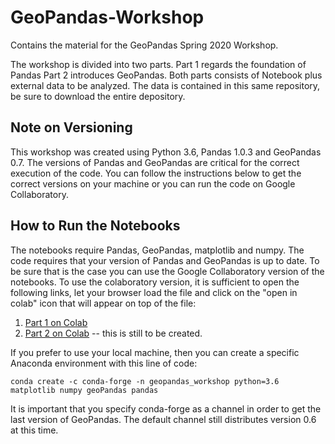 # GeoPandas-Workshop
Contains the material for the GeoPandas Spring 2020 Workshop.

The workshop is divided into two parts. Part 1 regards the foundation of Pandas Part 2 introduces GeoPandas. Both parts consists of Notebook plus external data to be analyzed. The data is contained in this same repository, be sure to download the entire depository.

## Note on Versioning

This workshop was created using Python 3.6, Pandas 1.0.3 and GeoPandas 0.7. The versions of Pandas and GeoPandas are critical for the correct execution of the code. You can follow the instructions below to get the correct versions on your machine or you can run the code on Google Collaboratory.

## How to Run the Notebooks
The notebooks require Pandas, GeoPandas, matplotlib and numpy. The code requires that your version of Pandas and GeoPandas is up to date. To be sure that is the case you can use the Google Collaboratory version of the notebooks. 
To use the colaboratory version, it is sufficient to open the following links, let your browser load the file and click on the "open in colab" icon that will appear on top of the file:

1.   [Part 1 on Colab](https://github.com/non87/GeoPandas-Workshop/blob/master/workshop1_colaboratory.ipynb, "Click here to access the first notebook in your browser")
2.   [Part 2 on Colab](https://github.com/non87/GeoPandas-Workshop, "Click here to access the second notebook in your browser") -- this is still to be created.

If you prefer to use your local machine, then you can create a specific Anaconda environment with this line of code:

`conda create -c conda-forge -n geopandas_workshop python=3.6 matplotlib numpy geoPandas pandas`

It is important that you specify conda-forge as a channel in order to get the last version of GeoPandas. The default channel still distributes version 0.6 at this time.

